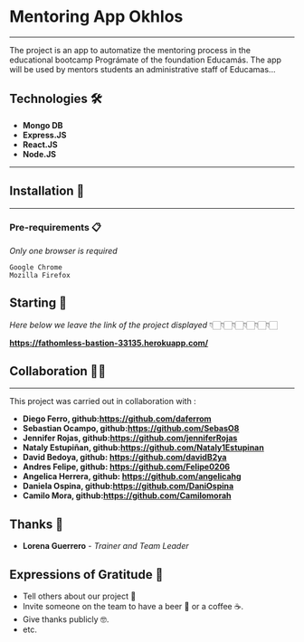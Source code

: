 # Mentoring App Okhlos

***
The project is an app to automatize the mentoring process in the educational bootcamp Prográmate of the foundation Educamás. The app will be used by mentors students an administrative staff of Educamas...

## Technologies 🛠️
* **Mongo DB**
* **Express.JS**
* **React.JS**
* **Node.JS**

***

## Installation 📝
***



### Pre-requirements 📋

_Only one browser is required_

```
Google Chrome
Mozilla Firefox

```

## Starting 🚀

_Here below we leave the link of the project displayed_
                 👇🏻👇🏻👇🏻👇🏻👇🏻👇🏻

**https://fathomless-bastion-33135.herokuapp.com/**


## Collaboration 🤝🏻
***
This project was carried out in collaboration with :
* **Diego Ferro, github:https://github.com/daferrom**
* **Sebastian Ocampo, github:https://github.com/SebasO8**
* **Jennifer Rojas, github:https://github.com/jenniferRojas**
* **Nataly Estupiñan, github:https://github.com/Nataly1Estupinan**
* **David Bedoya, github: https://github.com/davidB2ya**
* **Andres Felipe, github: https://github.com/Felipe0206**
* **Angelica Herrera, github: https://github.com/angelicahg**
* **Daniela Ospina, github:https://github.com/DaniOspina**
* **Camilo Mora, github:https://github.com/Camilomorah**


## Thanks 👏
* **Lorena Guerrero** - *Trainer and Team Leader*

## Expressions of Gratitude 🎁

* Tell others about our project 📢
* Invite someone on the team to have a beer 🍺 or a coffee ☕. 
* Give thanks publicly 🤓.
* etc.

